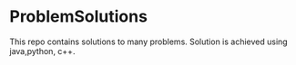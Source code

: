 # ProblemSolutions
This repo contains solutions to many problems. Solution is achieved using java,python, c++.
